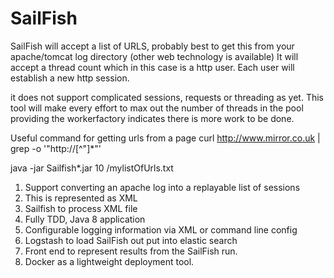 SailFish
=============
SailFish will accept a list of URLS, probably best to get this from your apache/tomcat log directory (other web technology is available)
It will accept a thread count which in this case is a http user. Each user will establish a new http session. 

it does not support complicated sessions, requests or threading as yet.
This tool will make every effort to max out the number of threads in the pool providing the workerfactory indicates there is more work to be done. 


Useful command for getting urls from a page
curl http://www.mirror.co.uk | grep -o '"http://[^"]*"'

java -jar Sailfish*.jar 10 /mylistOfUrls.txt

1. Support converting an apache log into a replayable list of sessions
2. This is represented as XML
3. Sailfish to process XML file
4. Fully TDD, Java 8 application
5. Configurable logging information via XML or command line config
6. Logstash to load SailFish out put into elastic search
7. Front end to represent results from the SailFish run.
8. Docker as a lightweight deployment tool.
